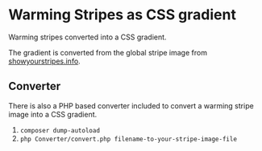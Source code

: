 # Warming Stripes as CSS gradient

Warming stripes converted into a CSS gradient.

The gradient is converted from the global stripe image from [showyourstripes.info](https://showyourstripes.info/).

## Converter

There is also a PHP based converter included to convert a warming stripe image into a CSS gradient.

1. ```composer dump-autoload```
2. ```php Converter/convert.php filename-to-your-stripe-image-file```